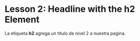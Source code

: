 # Lesson 2: Headline with the h2 Element

La etiqueta __h2__ agrega un titulo de nivel 2 a nuestra pagina.

